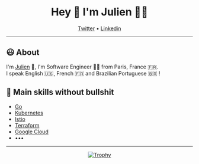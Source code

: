 <h1 align=center>Hey 👋 I'm Julien 🧑‍🚀</h1>

<p align=center>
  <a href=https://twitter.com/JulienBreux>Twitter</a> • 
  <!-- <a href=https://dev.to/JulienBreux>Blog</a> • -->
  <a href=https://www.linkedin.com/in/JulienBreux>Linkedin</a>
</p>

---

## 😃 About

I'm [Julien](https://golang.fr/) 👋, I'm Software Engineer 🧑‍🚀 from Paris, France 🇫🇷.<br>
I speak English 🇺🇸, French 🇫🇷 and Brazilian Portuguese 🇧🇷 !

## 🎸 Main skills without bullshit

- [Go](https://golang.org/)
- [Kubernetes](https://kubernetes.io/)
- [Istio](https://istio.io/)
- [Terraform](https://terraform.io/)
- [Google Cloud](https://cloud.google.com/)
- •••

---

<p align=center>
  <a href=https://github.com/JulienBreux/><img src=https://github-profile-trophy.vercel.app/?username=JulienBreux&column=4 alt=Trophy></a>
</p>
